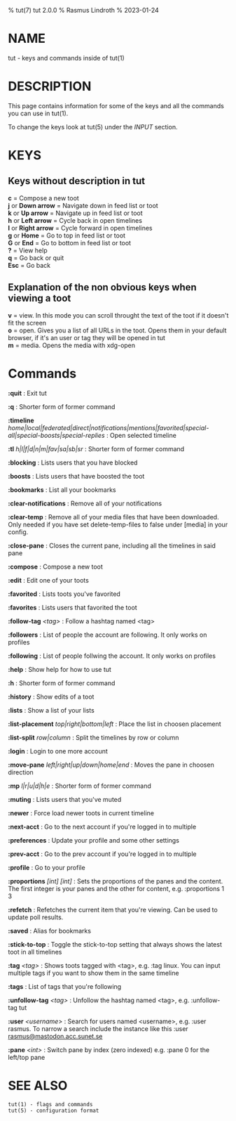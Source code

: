 % tut(7) tut 2.0.0
% Rasmus Lindroth
% 2023-01-24

# NAME
tut - keys and commands inside of tut(1)

# DESCRIPTION
This page contains information for some of the keys and all the commands you can use in tut(1).

To change the keys look at tut(5) under the *INPUT* section. 

# KEYS
## Keys without description in tut
**c** = Compose a new toot  
**j** or **Down arrow** = Navigate down in feed list or toot  
**k** or **Up arrow** = Navigate up in feed list or toot  
**h** or **Left arrow** = Cycle back in open timelines  
**l** or **Right arrow** = Cycle forward in open timelines  
**g** or **Home** = Go to top in feed list or toot  
**G** or **End** = Go to bottom in feed list or toot  
**?** = View help  
**q** = Go back or quit  
**Esc** = Go back

## Explanation of the non obvious keys when viewing a toot
**v** = view. In this mode you can scroll throught the text of the toot if it doesn\'t fit the screen  
**o** = open. Gives you a list of all URLs in the toot. Opens them in your default browser, if it\'s an user or tag they will be opened in tut  
**m** = media. Opens the media with xdg-open

# Commands
**:quit**
: Exit tut

**:q**
: Shorter form of former command

**:timeline** *home|local|federated|direct|notifications|mentions|favorited|special-all|special-boosts|special-replies*
: Open selected timeline

**:tl** *h|l|f|d|n|m|fav|sa|sb|sr*
: Shorter form of former command

**:blocking**
: Lists users that you have blocked

**:boosts**
: Lists users that have boosted the toot

**:bookmarks**
: List all your bookmarks

**:clear-notifications**
: Remove all of your notifications

**:clear-temp**
: Remove all of your media files that have been downloaded. Only needed if you have set delete-temp-files to false under \[media\] in your config.

**:close-pane**
: Closes the current pane, including all the timelines in said pane

**:compose**
: Compose a new toot

**:edit**
: Edit one of your toots

**:favorited**
: Lists toots  you\'ve favorited

**:favorites**
: Lists users that favorited the toot

**:follow-tag** *\<tag\>*
: Follow a hashtag named \<tag\>

**:followers**
: List of people the account are following. It only works on profiles

**:following**
: List of people follwing the account. It only works on profiles

**:help**
: Show help for how to use tut

**:h**
: Shorter form of former command

**:history**
: Show edits of a toot

**:lists**
: Show a list of your lists

**:list-placement** *top|right|bottom|left*
: Place the list in choosen placement

**:list-split** *row|column*
: Split the timelines by row or column

**:login**
: Login to one more account

**:move-pane** *left|right|up|down|home|end*
: Moves the pane in choosen direction

**:mp** *l|r|u|d|h|e*
: Shorter form of former command

**:muting**
: Lists users that you\'ve muted

**:newer**
: Force load newer toots in current timeline

**:next-acct**
: Go to the next account if you\'re logged in to multiple

**:preferences**
: Update your profile and some other settings

**:prev-acct**
: Go to the prev account if you\'re logged in to multiple

**:profile**
: Go to your profile

**:proportions** *\[int\] \[int\]*
: Sets the proportions of the panes and the content. The first integer is your panes and the other for content, e.g. :proportions 1 3

**:refetch**
: Refetches the current item that you\'re viewing. Can be used to update poll results.

**:saved**
: Alias for bookmarks

**:stick-to-top**
: Toggle the stick-to-top setting that always shows the latest toot in all timelines

**:tag** *\<tag\>*
: Shows toots tagged with \<tag\>, e.g. :tag linux. You can input multiple tags if you want to show them in the same timeline

**:tags**
: List of tags that you\'re following

**:unfollow-tag** *\<tag\>*
: Unfollow the hashtag named \<tag\>, e.g. :unfollow-tag tut

**:user** *\<username\>*
: Search for users named \<username\>, e.g. :user rasmus. To narrow a search include the instance like this :user rasmus@mastodon.acc.sunet.se

**:pane** *\<int\>*
: Switch pane by index (zero indexed) e.g. :pane 0 for the left/top pane

# SEE ALSO
    tut(1) - flags and commands
    tut(5) - configuration format
